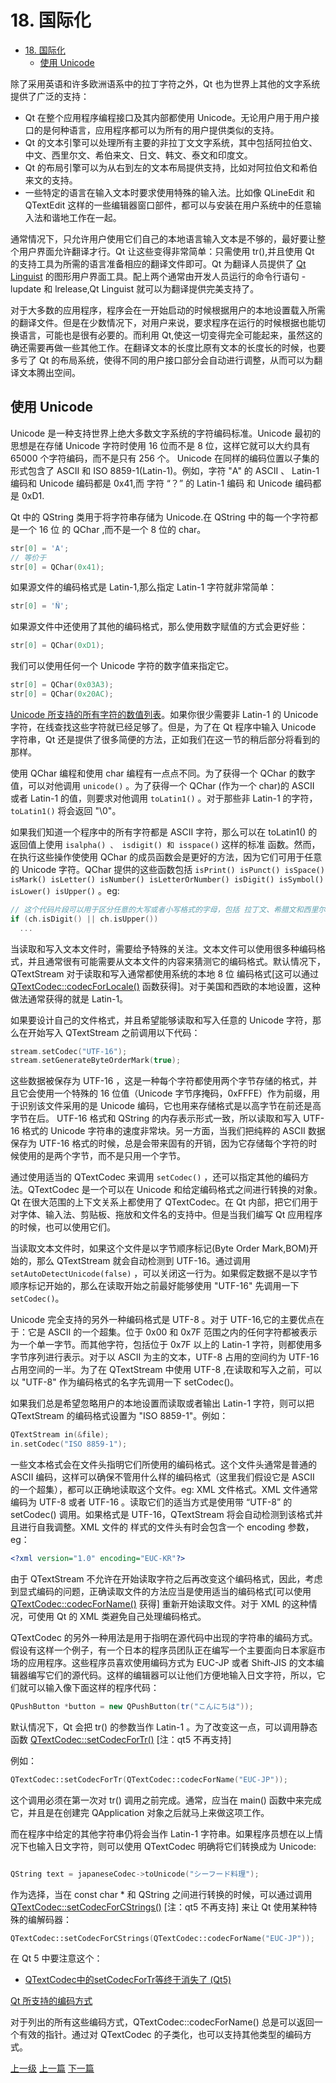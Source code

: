 # 18. 国际化


<!-- @import "[TOC]" {cmd="toc" depthFrom=1 depthTo=6 orderedList=false} -->
<!-- code_chunk_output -->

- [18. 国际化](#18-国际化)
  - [使用 Unicode](#使用-unicode)

<!-- /code_chunk_output -->

除了采用英语和许多欧洲语系中的拉丁字符之外，Qt 也为世界上其他的文字系统提供了广泛的支持：
* Qt 在整个应用程序编程接口及其内部都使用 Unicode。无论用户用于用户接口的是何种语言，应用程序都可以为所有的用户提供类似的支持。
* Qt 的文本引擎可以处理所有主要的非拉丁文文字系统，其中包括阿拉伯文、中文、西里尔文、希伯来文、日文、韩文、泰文和印度文。
* Qt 的布局引擎可以为从右到左的文本布局提供支持，比如对阿拉伯文和希伯来文的支持。
* 一些特定的语言在输入文本时要求使用特殊的输入法。比如像 QLineEdit 和 QTextEdit 这样的一些编辑器窗口部件，都可以与安装在用户系统中的任意输入法和谐地工作在一起。

通常情况下，只允许用户使用它们自己的本地语言输入文本是不够的，最好要让整个用户界面允许翻译才行。Qt 让这些变得非常简单：只需使用 tr(),并且使用 Qt 的支持工具为所需的语言准备相应的翻译文件即可。Qt 为翻译人员提供了 [Qt Linguist](https://doc.qt.io/qt-5/qtlinguist-index.html) 的图形用户界面工具。配上两个通常由开发人员运行的命令行语句 - lupdate 和 lrelease,Qt Linguist 就可以为翻译提供完美支持了。

对于大多数的应用程序，程序会在一开始启动的时候根据用户的本地设置载入所需的翻译文件。但是在少数情况下，对用户来说，要求程序在运行的时候根据也能切换语言，可能也是很有必要的。而利用 Qt,使这一切变得完全可能起来，虽然这的确还需要再做一些其他工作。在翻译文本的长度比原有文本的长度长的时候，也要多亏了 Qt 的布局系统，使得不同的用户接口部分会自动进行调整，从而可以为翻译文本腾出空间。


## 使用 Unicode
Unicode 是一种支持世界上绝大多数文字系统的字符编码标准。Unicode 最初的思想是在存储 Unicode 字符时使用 16 位而不是 8 位，这样它就可以大约具有 65000 个字符编码，而不是只有 256 个。 Unicode 在同样的编码位置以子集的形式包含了 ASCII 和 ISO 8859-1(Latin-1)。例如，字符 "A" 的 ASCII 、 Latin-1 编码和 Unicode 编码都是 0x41,而 字符 “？” 的 Latin-1 编码 和 Unicode 编码都是 0xD1.


Qt 中的 QString 类用于将字符串存储为 Unicode.在 QString 中的每一个字符都是一个 16 位 的 QChar ,而不是一个 8 位的 char。
```c++
str[0] = 'A';
// 等价于
str[0] = QChar(0x41);
```

如果源文件的编码格式是 Latin-1,那么指定 Latin-1 字符就非常简单：
```c++
str[0] = 'Ñ';
```
如果源文件中还使用了其他的编码格式，那么使用数字赋值的方式会更好些：
```c++
str[0] = QChar(0xD1);
```
我们可以使用任何一个 Unicode 字符的数字值来指定它。
```c++
str[0] = QChar(0x03A3);
str[0] = QChar(0x20AC);
```

[Unicode 所支持的所有字符的数值列表](https://www.unicode.org/standard/standard.html)。如果你很少需要非 Latin-1 的 Unicode 字符，在线查找这些字符就已经足够了。但是，为了在 Qt 程序中输入 Unicode 字符串，Qt 还是提供了很多简便的方法，正如我们在这一节的稍后部分将看到的那样。

使用 QChar 编程和使用 char 编程有一点点不同。为了获得一个 QChar 的数字值，可以对他调用 `unicode()` 。为了获得一个 QChar (作为一个 char)的 ASCII 或者 Latin-1 的值，则要求对他调用 `toLatin1()` 。对于那些非 Latin-1 的字符，`toLatin1()` 将会返回 "\0"。

如果我们知道一个程序中的所有字符都是 ASCII 字符，那么可以在 toLatin1() 的返回值上使用 `isalpha() 、 isdigit() 和 isspace()` 这样的标准 <cctype> 函数。然而，在执行这些操作使使用 QChar 的成员函数会是更好的方法，因为它们可用于任意的 Unicode 字符。QChar 提供的这些函数包括 `isPrint() isPunct() isSpace() isMark() isLetter() isNumber() isLetterOrNumber() isDigit() isSymbol() isLower() isUpper()` 。eg:
```c++
// 这个代码片段可以用于区分任意的大写或者小写格式的字母，包括 拉丁文、希腊文和西里尔文。
if (ch.isDigit() || ch.isUpper())
  ...
```

当读取和写入文本文件时，需要给予特殊的关注。文本文件可以使用很多种编码格式，并且通常很有可能需要从文本文件的内容来猜测它的编码格式。默认情况下， QTextStream 对于读取和写入通常都使用系统的本地 8 位 编码格式[这可以通过 [QTextCodec::codecForLocale()](https://doc.qt.io/qt-5/qtextcodec.html#codecForLocale) 函数获得]。对于美国和西欧的本地设置，这种做法通常获得的就是 Latin-1。

如果要设计自己的文件格式，并且希望能够读取和写入任意的 Unicode 字符，那么在开始写入 QTextStream 之前调用以下代码：
```c++
stream.setCodec("UTF-16");
stream.setGenerateByteOrderMark(true);
```

这些数据被保存为 UTF-16 ，这是一种每个字符都使用两个字节存储的格式，并且它会使用一个特殊的 16 位值（Unicode 字节序掩码，0xFFFE）作为前缀，用于识别该文件采用的是 Unicode 编码，它也用来存储格式是以高字节在前还是高字节在后。 UTF-16 格式和 QString 的内存表示形式一致，所以读取和写入 UTF-16 格式的 Unicode 字符串的速度非常块。另一方面，当我们把纯粹的 ASCII 数据保存为 UTF-16 格式的时候，总是会带来固有的开销，因为它存储每个字符的时候使用的是两个字节，而不是只用一个字节。

通过使用适当的 QTextCodec 来调用 `setCodec()` ，还可以指定其他的编码方法。QTextCodec 是一个可以在 Unicode 和给定编码格式之间进行转换的对象。Qt 在很大范围的上下文关系上都使用了 QTextCodec。在 Qt 内部，把它们用于对字体、输入法、剪贴板、拖放和文件名的支持中。但是当我们编写 Qt 应用程序的时候，也可以使用它们。

当读取文本文件时，如果这个文件是以字节顺序标记(Byte Order Mark,BOM)开始的，那么 QTextStream 就会自动检测到 UTF-16。通过调用 `setAutoDetectUnicode(false)` ，可以关闭这一行为。如果假定数据不是以字节顺序标记开始的，那么在读取开始之前最好能够使用 "UTF-16" 先调用一下 `setCodec()`。

Unicode 完全支持的另外一种编码格式是 UTF-8 。对于 UTF-16,它的主要优点在于：它是 ASCII 的一个超集。位于  0x00 和 0x7F 范围之内的任何字符都被表示为一个单一字节。而其他字符，包括位于 0x7F 以上的 Latin-1 字符，则都使用多字节序列进行表示。对于以 ASCII 为主的文本，UTF-8 占用的空间约为 UTF-16 占用空间的一半。为了在 QTextStream 中使用 UTF-8 ,在读取和写入之前，可以以 "UTF-8" 作为编码格式的名字先调用一下 setCodec()。

如果我们总是希望忽略用户的本地设置而读取或者输出 Latin-1 字符，则可以把 QTextStream 的编码格式设置为 "ISO 8859-1"。例如：
```c++
QTextStream in(&file);
in.setCodec("ISO 8859-1");
```

一些文本格式会在文件头指明它们所使用的编码格式。这个文件头通常是普通的 ASCII 编码，这样可以确保不管用什么样的编码格式（这里我们假设它是 ASCII 的一个超集），都可以正确地读取这个文件。eg: XML 文件格式。XML 文件通常编码为 UTF-8 或者 UTF-16 。读取它们的适当方式是使用带 “UTF-8” 的 setCodec() 调用。如果格式是 UTF-16，QTextStream 将会自动检测到该格式并且进行自我调整。XML 文件的 <?xml?> 样式的文件头有时会包含一个 encoding 参数，eg：
```xml
<?xml version="1.0" encoding="EUC-KR"?>
```

由于 QTextStream 不允许在开始读取字符之后再改变这个编码格式，因此，考虑到显式编码的问题，正确读取文件的方法应当是使用适当的编码格式[可以使用 [QTextCodec::codecForName()](https://doc.qt.io/qt-5/qtextcodec.html#codecForName) 获得] 重新开始读取文件。对于 XML 的这种情况，可使用 Qt 的 XML 类避免自己处理编码格式。


QTextCodec 的另外一种用法是用于指明在源代码中出现的字符串的编码方式。假设有这样一个例子，有一个日本的程序员团队正在编写一个主要面向日本家庭市场的应用程序。这些程序员喜欢使用编码方式为 EUC-JP 或者 Shift-JIS 的文本编辑器编写它们的源代码。这样的编辑器可以让他们方便地输入日文字符，所以，它们就可以输入像下面这样的程序代码：
```c++
QPushButton *button = new QPushButton(tr("こんにちは"));
```
默认情况下，Qt 会把 tr() 的参数当作 Latin-1 。为了改变这一点，可以调用静态函数 [QTextCodec::setCodecForTr()](https://doc.qt.io/archives/qt-4.8/qtextcodec.html#setCodecForTr) [注：qt5 不再支持]

例如：
```c++
QTextCodec::setCodecForTr(QTextCodec::codecForName("EUC-JP"));
```

这个调用必须在第一次对 tr() 调用之前完成。通常，应当在  main() 函数中来完成它，并且是在创建完 QApplication 对象之后就马上来做这项工作。

而在程序中给定的其他字符串仍将会当作 Latin-1 字符串。如果程序员想在以上情况下也输入日文字符，则可以使用 QTextCodec 明确将它们转换成为 Unicode:
```c++

QString text = japaneseCodec->toUnicode("シーフード料理");
```
作为选择，当在 const char * 和 QString 之间进行转换的时候，可以通过调用 [QTextCodec::setCodecForCStrings()](https://doc.qt.io/archives/qt-4.8/qtextcodec.html#setCodecForCStrings) [注：qt5 不再支持] 来让 Qt 使用某种特殊的编解码器：
```c++
QTextCodec::setCodecForCStrings(QTextCodec::codecForName("EUC-JP"));
```

在 Qt 5 中要注意这个：
* [QTextCodec中的setCodecForTr等终于消失了 (Qt5)](https://blog.csdn.net/dbzhang800/article/details/7325698)

[Qt 所支持的编码方式](https://doc.qt.io/qt-5/qtextcodec.html#details)

对于列出的所有这些编码方式，QTextCodec::codecForName() 总是可以返回一个有效的指针。通过对 QTextCodec 的子类化，也可以支持其他类型的编码方式。


[上一级](README.md)
[上一篇](17_onlineHelp.md)
[下一篇](19_cutomStyle.md)
